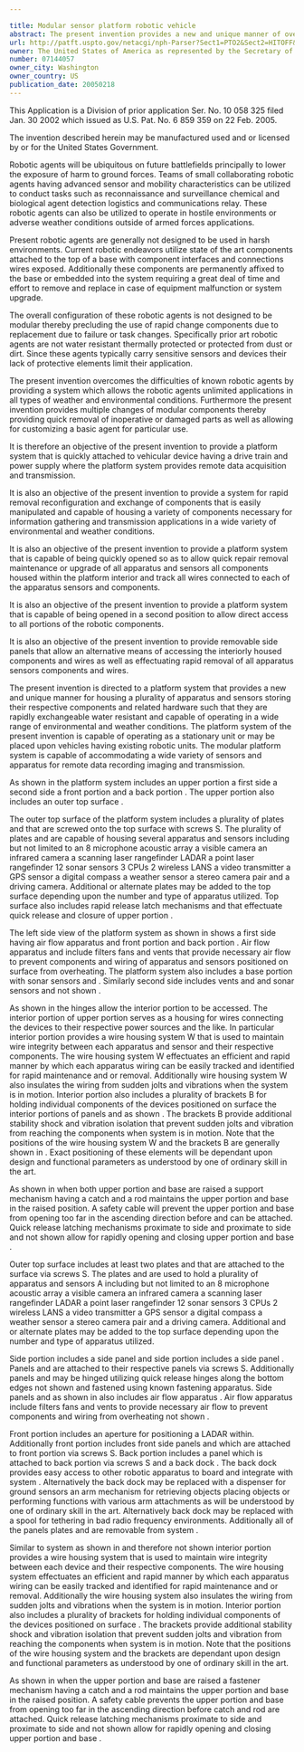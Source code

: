```yaml
---

title: Modular sensor platform robotic vehicle
abstract: The present invention provides a new and unique manner of overcoming these problems by providing a platform system that is placed upon existing robots without requiring adjustments to these devices. The platform effectuates easy installation of a plurality of sensors and apparatus on its top surface while providing internal housing for its wires and components, thereby providing a water, dirt and dust resistant environment which leads to better equipment function and ease of maintenance and repair.
url: http://patft.uspto.gov/netacgi/nph-Parser?Sect1=PTO2&Sect2=HITOFF&p=1&u=%2Fnetahtml%2FPTO%2Fsearch-adv.htm&r=1&f=G&l=50&d=PALL&S1=07144057&OS=07144057&RS=07144057
owner: The United States of America as represented by the Secretary of the Army
number: 07144057
owner_city: Washington
owner_country: US
publication_date: 20050218
---
```

This Application is a Division of prior application Ser. No. 10 058 325 filed Jan. 30 2002 which issued as U.S. Pat. No. 6 859 359 on 22 Feb. 2005.

The invention described herein may be manufactured used and or licensed by or for the United States Government.

Robotic agents will be ubiquitous on future battlefields principally to lower the exposure of harm to ground forces. Teams of small collaborating robotic agents having advanced sensor and mobility characteristics can be utilized to conduct tasks such as reconnaissance and surveillance chemical and biological agent detection logistics and communications relay. These robotic agents can also be utilized to operate in hostile environments or adverse weather conditions outside of armed forces applications.

Present robotic agents are generally not designed to be used in harsh environments. Current robotic endeavors utilize state of the art components attached to the top of a base with component interfaces and connections wires exposed. Additionally these components are permanently affixed to the base or embedded into the system requiring a great deal of time and effort to remove and replace in case of equipment malfunction or system upgrade.

The overall configuration of these robotic agents is not designed to be modular thereby precluding the use of rapid change components due to replacement due to failure or task changes. Specifically prior art robotic agents are not water resistant thermally protected or protected from dust or dirt. Since these agents typically carry sensitive sensors and devices their lack of protective elements limit their application.

The present invention overcomes the difficulties of known robotic agents by providing a system which allows the robotic agents unlimited applications in all types of weather and environmental conditions. Furthermore the present invention provides multiple changes of modular components thereby providing quick removal of inoperative or damaged parts as well as allowing for customizing a basic agent for particular use.

It is therefore an objective of the present invention to provide a platform system that is quickly attached to vehicular device having a drive train and power supply where the platform system provides remote data acquisition and transmission.

It is also an objective of the present invention to provide a system for rapid removal reconfiguration and exchange of components that is easily manipulated and capable of housing a variety of components necessary for information gathering and transmission applications in a wide variety of environmental and weather conditions.

It is also an objective of the present invention to provide a platform system that is capable of being quickly opened so as to allow quick repair removal maintenance or upgrade of all apparatus and sensors all components housed within the platform interior and track all wires connected to each of the apparatus sensors and components.

It is also an objective of the present invention to provide a platform system that is capable of being opened in a second position to allow direct access to all portions of the robotic components.

It is also an objective of the present invention to provide removable side panels that allow an alternative means of accessing the interiorly housed components and wires as well as effectuating rapid removal of all apparatus sensors components and wires.

The present invention is directed to a platform system that provides a new and unique manner for housing a plurality of apparatus and sensors storing their respective components and related hardware such that they are rapidly exchangeable water resistant and capable of operating in a wide range of environmental and weather conditions. The platform system of the present invention is capable of operating as a stationary unit or may be placed upon vehicles having existing robotic units. The modular platform system is capable of accommodating a wide variety of sensors and apparatus for remote data recording imaging and transmission.

As shown in the platform system includes an upper portion a first side a second side a front portion and a back portion . The upper portion also includes an outer top surface .

The outer top surface of the platform system includes a plurality of plates and that are screwed onto the top surface with screws S. The plurality of plates and are capable of housing several apparatus and sensors including but not limited to an 8 microphone acoustic array a visible camera an infrared camera a scanning laser rangefinder LADAR a point laser rangefinder 12 sonar sensors 3 CPUs 2 wireless LANS a video transmitter a GPS sensor a digital compass a weather sensor a stereo camera pair and a driving camera. Additional or alternate plates may be added to the top surface depending upon the number and type of apparatus utilized. Top surface also includes rapid release latch mechanisms and that effectuate quick release and closure of upper portion .

The left side view of the platform system as shown in shows a first side having air flow apparatus and front portion and back portion . Air flow apparatus and include filters fans and vents that provide necessary air flow to prevent components and wiring of apparatus and sensors positioned on surface from overheating. The platform system also includes a base portion with sonar sensors and . Similarly second side includes vents and and sonar sensors and not shown .

As shown in the hinges allow the interior portion to be accessed. The interior portion of upper portion serves as a housing for wires connecting the devices to their respective power sources and the like. In particular interior portion provides a wire housing system W that is used to maintain wire integrity between each apparatus and sensor and their respective components. The wire housing system W effectuates an efficient and rapid manner by which each apparatus wiring can be easily tracked and identified for rapid maintenance and or removal. Additionally wire housing system W also insulates the wiring from sudden jolts and vibrations when the system is in motion. Interior portion also includes a plurality of brackets B for holding individual components of the devices positioned on surface the interior portions of panels and as shown . The brackets B provide additional stability shock and vibration isolation that prevent sudden jolts and vibration from reaching the components when system is in motion. Note that the positions of the wire housing system W and the brackets B are generally shown in . Exact positioning of these elements will be dependant upon design and functional parameters as understood by one of ordinary skill in the art.

As shown in when both upper portion and base are raised a support mechanism having a catch and a rod maintains the upper portion and base in the raised position. A safety cable will prevent the upper portion and base from opening too far in the ascending direction before and can be attached. Quick release latching mechanisms proximate to side and proximate to side and not shown allow for rapidly opening and closing upper portion and base .

Outer top surface includes at least two plates and that are attached to the surface via screws S. The plates and are used to hold a plurality of apparatus and sensors A including but not limited to an 8 microphone acoustic array a visible camera an infrared camera a scanning laser rangefinder LADAR a point laser rangefinder 12 sonar sensors 3 CPUs 2 wireless LANS a video transmitter a GPS sensor a digital compass a weather sensor a stereo camera pair and a driving camera. Additional and or alternate plates may be added to the top surface depending upon the number and type of apparatus utilized.

Side portion includes a side panel and side portion includes a side panel . Panels and are attached to their respective panels via screws S. Additionally panels and may be hinged utilizing quick release hinges along the bottom edges not shown and fastened using known fastening apparatus. Side panels and as shown in also includes air flow apparatus . Air flow apparatus include filters fans and vents to provide necessary air flow to prevent components and wiring from overheating not shown .

Front portion includes an aperture for positioning a LADAR within. Additionally front portion includes front side panels and which are attached to front portion via screws S. Back portion includes a panel which is attached to back portion via screws S and a back dock . The back dock provides easy access to other robotic apparatus to board and integrate with system . Alternatively the back dock may be replaced with a dispenser for ground sensors an arm mechanism for retrieving objects placing objects or performing functions with various arm attachments as will be understood by one of ordinary skill in the art. Alternatively back dock may be replaced with a spool for tethering in bad radio frequency environments. Additionally all of the panels plates and are removable from system .

Similar to system as shown in and therefore not shown interior portion provides a wire housing system that is used to maintain wire integrity between each device and their respective components. The wire housing system effectuates an efficient and rapid manner by which each apparatus wiring can be easily tracked and identified for rapid maintenance and or removal. Additionally the wire housing system also insulates the wiring from sudden jolts and vibrations when the system is in motion. Interior portion also includes a plurality of brackets for holding individual components of the devices positioned on surface . The brackets provide additional stability shock and vibration isolation that prevent sudden jolts and vibration from reaching the components when system is in motion. Note that the positions of the wire housing system and the brackets are dependant upon design and functional parameters as understood by one of ordinary skill in the art.

As shown in when the upper portion and base are raised a fastener mechanism having a catch and a rod maintains the upper portion and base in the raised position. A safety cable prevents the upper portion and base from opening too far in the ascending direction before catch and rod are attached. Quick release latching mechanisms proximate to side and proximate to side and not shown allow for rapidly opening and closing upper portion and base .


